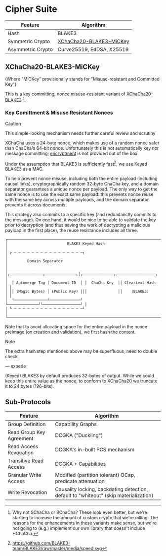 # Cipher Suite

| Feature           | Algorithm                 |
|-------------------|---------------------------|
| Hash              | BLAKE3                    |
| Symmetric Crypto  | [XChaCha20-BLAKE3-MiCKey] |
| Asymmetric Crypto | Curve25519, EdDSA, X25519 |

## XChaCha20-BLAKE3-MiCKey
[XChaCha20-BLAKE3-MiCKey]: #xchacha20-blake3-mickey

(Where "MiCKey" provisionally stands for "Misuse-resistant and Committed Key")

This is a key committing, nonce misuse-resistant variant of [XChaCha20-BLAKE3] [^bchacha-note].

[^bchacha-note]: Why not SChaCha or BChaCha? These look even better, but we're starting to increase the amount of custom crypto that we're rolling. The reasons for the enhancements in these variants make sense, but we're not going to (e.g.) implement our own library that doesn't include HChaCha.

### Key Comittment & Misuse Resistant Nonces

> [!CAUTION]
> This simple-looking mechanism needs further careful review and scrutiny

XChaCha uses a 24-byte nonce, which makes use of a random nonce safer than ChaCha's 64-bit nonce. Unfortunately this is not automatically key nor message committing; [encryptment] is not provided out of the box.

Under the assumption that BLAKE3 is sufficiently fast[^blake3-perf], we use Keyed BLAKE3 as a MAC.

[^blake3-perf]: https://github.com/BLAKE3-team/BLAKE3/raw/master/media/speed.svg

To help prevent nonce misuse, including both the entire payload (including causal links), cryptographically random 32-byte ChaCha key, and a domain separator guarantees a unique nonce per payload. The only way to get the same nonce is to use the exact same payload: this prevents nonce reuse with the same key across multiple payloads, and the domain separator prevents it across documents.

This strategy also commits to a specific key (and reduadanctly commits to the message). On one hand, it would be nice to be able to validate the key prior to decryption (and thus saving the work of decrypting a malicious payload in the first place), the reuse resistance includes all three.

```
┌───────────────────────────────────────────────────────────────────────┐
│                           BLAKE3 Keyed Hash                           │
│ ┌ ─ ─ ─ ─ ─ ─ ─ ─ ─ ─ ─ ─ ─ ─ ─ ─┐                                    │
│         Domain Separator                                              │
│ │┌───────────────┬──────────────┐│┌──────────────┐┌─────────────────┐ │
│  │ Automerge Tag │ Document ID  │ │  ChaCha Key  ││ Cleartext Hash  │ │
│ ││ (Magic Bytes) │ (Public Key) │││              ││    (BLAKE3)     │ │
│  └───────────────┴──────────────┘ └──────────────┘└─────────────────┘ │
│ └ ─ ─ ─ ─ ─ ─ ─ ─ ─ ─ ─ ─ ─ ─ ─ ─┘                                    │
└───────────────────────────────────────────────────────────────────────┘
```

Note that to avoid allocating space for the entire payload in the nonce preimage (on creation and validation), we first hash the content.

> [!NOTE]
> The extra hash step mentioned above may be superfluous, need to double check
>
> — expede

(Keyed) BLAKE3 by default produces 32-bytes of output. While we could keep this entire value as the nonce, to conform to XChaCha20 we truncate it to 24 bytes (196-bits).

## Sub-Protocols

| Feature                  | Algorithm                                                                             |
|--------------------------|---------------------------------------------------------------------------------------|
| Group Definition         | Capability Graphs                                                                     |
| Read Group Key Agreement | DCGKA ("Duckling")                                                                    |
| Read Access Revocation   | DCGKA's in-built PCS mechanism                                                        |
| Transitive Read Access   | DCGKA + Capabilities                                                                  |
| Granular Write Access    | Modified (partition tolerant) OCap, predicate attenuation                             |
| Write Revocation         | Causality locking, backdating detection, default to "whiteout" (skip materialization) |

<!-- External Links -->
[encryptment]: https://eprint.iacr.org/2019/016.pdf
[XChaCha20-BLAKE3]: https://kerkour.com/chacha20-blake3#xchacha20-blake3
